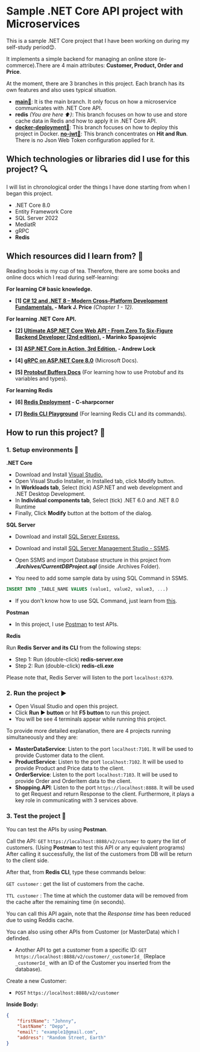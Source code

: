 # Sample .NET Core API project with Microservices
This is a sample .NET Core project that I have been working on during my self-study period😊.

It implements a simple backend for managing an online store (e-commerce).There are 4 main attributes: **Customer, Product, Order and Price**.

At the moment, there are 3 branches in this project. Each branch has its own features and also uses typical situation.
- **[main🌿](https://github.com/NguyenT01/Shopping)**: It is the main branch. It only focus on how a microservice communicates with .NET Core API.
- **redis** *(You are here ⬆️)*: This branch focuses on how to use and store cache data in Redis and how to apply it in .NET Core API.
- **[docker-deployment🐳](https://github.com/NguyenT01/Shopping/tree/docker-deployment)**: This branch focuses on how to deploy this project in Docker.
**[no-jwt🏃](https://github.com/NguyenT01/Shopping/tree/no-jwt)**: This branch concentrates on **Hit and Run**. There is no Json Web Token configuration applied for it.

## Which technologies or libraries did I use for this project? 🔍
I will list in chronological order the things I have done starting from when I began this project.

- .NET Core 8.0
- Entity Framework Core
- SQL Server 2022
- MediatR
- gRPC
- **Redis**

## Which resources did I learn from? 📕
Reading books is my cup of tea. Therefore, there are some books and online docs which I read during self-learning:

**For learning C# basic knowledge.**
- **[1] [C# 12 and .NET 8 – Modern Cross-Platform Development Fundamentals.](https://www.amazon.com/12-NET-Cross-Platform-Development-Fundamentals/dp/1837635870) - Mark J. Price** *(Chapter 1 - 12).*

**For learning .NET Core API.**
- **[2] [Ultimate ASP.NET Core Web API - From Zero To Six-Figure Backend Developer (2nd edition).](https://code-maze.com/ultimate-aspnetcore-webapi-second-edition/) - Marinko Spasojevic**

- **[3] [ASP.NET Core in Action, 3rd Edition.](https://www.manning.com/books/asp-net-core-in-action-third-edition) - Andrew Lock**

- **[4] [gRPC on ASP.NET Core 8.0](https://learn.microsoft.com/en-us/aspnet/core/grpc/?view=aspnetcore-8.0)** (Microsoft Docs).

- **[5] [Protobuf Buffers Docs](https://protobuf.dev/)** (For learning how to use Protobuf and its variables and types).

**For learning Redis**
- **[6] [Redis Deployment](https://www.c-sharpcorner.com/article/easily-use-redis-cache-in-asp-net-6-0-web-api/) - C-sharpcorner**

- **[7] [Redis CLI Playground](https://try.redis.io/)** (For learning Redis CLI and its commands).

## How to run this project? 🚀
### 1. Setup environments 🦖
**.NET Core**
- Download and Install [Visual Studio.](https://visualstudio.microsoft.com/downloads/)
- Open Visual Studio Installer, in Installed tab, click Modify button.
- In **Workloads tab**, Select (tick) ASP.NET and web development and .NET Desktop Development.
- In **Individual components tab**, Select (tick) .NET 6.0 and .NET 8.0 Runtime
- Finally, Click **Modify** button at the bottom of the dialog.

**SQL Server**
- Download and install [SQL Server Express.](https://www.microsoft.com/en-us/sql-server/sql-server-downloads)
- Download and install [SQL Server Management Studio - SSMS](https://learn.microsoft.com/en-us/sql/ssms/download-sql-server-management-studio-ssms?view=sql-server-ver16).

- Open SSMS and import Database structure in this project from ***.Archives/CurrentDBProject.sql*** (inside .Archives Folder).

- You need to add some sample data by using SQL Command in SSMS.
```sql
INSERT INTO _TABLE_NAME VALUES (value1, value2, value3, ...)
``` 

- If you don't know how to use SQL Command, just learn from [this](https://www.w3schools.com/sql/sql_syntax.asp).

**Postman**
- In this project, I use [Postman](https://www.postman.com/downloads/) to test APIs.

**Redis**

Run **Redis Server and its CLI** from the following steps:
- Step 1: Run (double-click) **redis-server.exe**
- Step 2: Run (double-click) **redis-cli.exe**

Please note that, Redis Server will listen to the port ```localhost:6379```.

### 2. Run the project ▶️
- Open Visual Studio and open this project.
- Click **Run ▶ button** or hit **F5 button** to run this project.
- You will be see 4 terminals appear while running this project.

To provide more detailed explanation, there are 4 projects running simultaneously and they are:
- **MasterDataService**: Listen to the port ``localhost:7101``. It will be used to provide Customer data to the client.
- **ProductService**: Listen to the port ``localhost:7102``. It will be used to provide Product and Price data to the client.
- **OrderService**: Listen to the port ``localhost:7103``. It will be used to provide Order and OrderItem data to the client.
- **Shopping.API**: Listen to the port ``https://localhost:8888``. It will be used to get Request and return Response to the client. Furthermore, it plays a key role in communicating with 3 services above.


### 3. Test the project 🧪
You can test the APIs by using **Postman**.

Call the API: ```GET``` ```https://localhost:8888/v2/customer``` to query the list of customers.
(Using **Postman** to test this API or any equivalent programs)
After calling it successfully, the list of the customers from DB will be return to the client side.

After that, from **Redis CLI**, type these commands below:

```GET customer``` : get the list of customers from the cache.

```TTL customer``` : The time at which the customer data will be removed from the cache after the remaining time (in seconds).

You can call this API again, note that the *Response time* has been reduced due to using Reddis cache.

You can also using other APIs from Customer (or MasterData) which I definded.
- Another API to get a customer from a specific ID: 
```GET ```  ```https://localhost:8888/v2/customer/_customerId_``` 
(Replace ```_customerId_``` with an ID of the Customer you inserted from the database).

Create a new Customer:
- ```POST``` ```https://localhost:8888/v2/customer```

**Inside Body:**  
```json
{ 
    "firstName": "Johnny", 
    "lastName": "Depp", 
    "email": "example1@gmail.com", 
    "address": "Random Street, Earth" 
}
```

